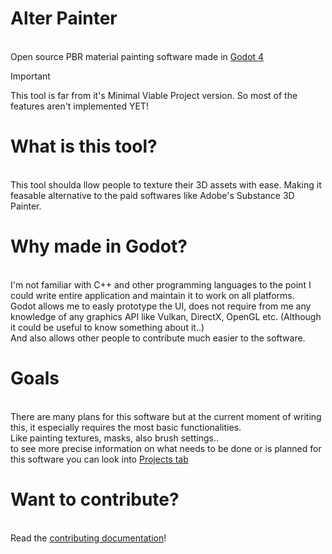 # Alter Painter
<br>Open source PBR material painting software made in <a href="https://github.com/godotengine/godot">Godot 4</a>
> [!IMPORTANT]  
> This tool is far from it's Minimal Viable Project version. So most of the features aren't implemented YET!

# What is this tool?
<br>This tool shoulda llow people to texture their 3D assets with ease. Making it feasable alternative to the paid softwares like Adobe's Substance 3D Painter.
# Why made in Godot?
<br>I'm not familiar with C++ and other programming languages to the point I could write entire application and maintain it to work on all platforms.
<br>Godot allows me to easly prototype the UI, does not require from me any knowledge of any graphics API like Vulkan, DirectX, OpenGL etc. (Although it could be useful to know something about it..)
<br>And also allows other people to contribute much easier to the software.
# Goals
<br>There are many plans for this software but at the current moment of writing this, it especially requires the most basic functionalities.
<br>Like painting textures, masks, also brush settings.. 
<br> to see more precise information on what needs to be done or is planned for this software you can look into <a href="I'll need to set the link here :d">Projects tab</a>
# Want to contribute?
<br>Read the <a href="I'll need to set the link here :d">contributing documentation</a>!
